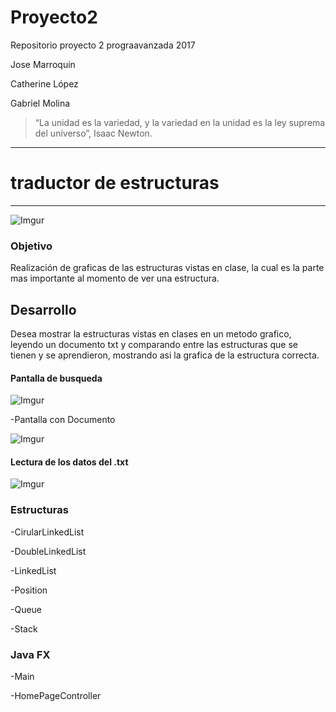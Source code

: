 # Proyecto2

Repositorio proyecto 2 prograavanzada 2017

Jose  Marroquin

Catherine López

Gabriel Molina

> “La unidad es la variedad, y la variedad en la unidad es la ley suprema del universo”, Isaac Newton.

----------------------------------------------
# traductor de estructuras
----------------------------------------------

![Imgur](https://i.imgur.com/B760qcR.png)


### Objetivo
Realización de graficas de las estructuras vistas en clase, la cual es la 
parte mas importante al momento de ver una estructura.

## Desarrollo
Desea mostrar la estructuras vistas en clases en un metodo grafico, leyendo un documento txt y comparando entre las estructuras 
que se tienen y se aprendieron, mostrando asi la grafica de la estructura correcta.

#### Pantalla de busqueda

![Imgur]( https://i.imgur.com/nzU685T.png)

-Pantalla con Documento

![Imgur](https://i.imgur.com/0H24hVU.png)

#### Lectura de los datos del .txt

![Imgur](https://i.imgur.com/fOopB2S.png)

### Estructuras

-CirularLinkedList
        
-DoubleLinkedList

-LinkedList

-Position

-Queue

-Stack

### Java FX

-Main

-HomePageController


